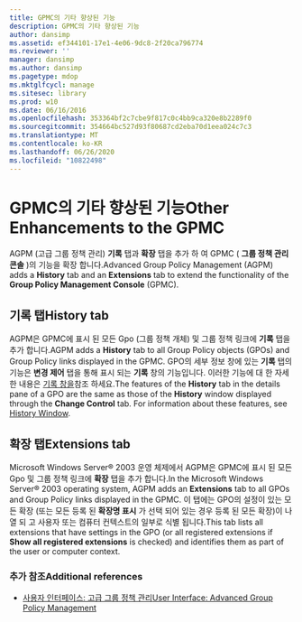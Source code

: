```yaml
---
title: GPMC의 기타 향상된 기능
description: GPMC의 기타 향상된 기능
author: dansimp
ms.assetid: ef344101-17e1-4e06-9dc8-2f20ca796774
ms.reviewer: ''
manager: dansimp
ms.author: dansimp
ms.pagetype: mdop
ms.mktglfcycl: manage
ms.sitesec: library
ms.prod: w10
ms.date: 06/16/2016
ms.openlocfilehash: 353364bf2c7cbe9f817c0c4bb9ca320e8b2289f0
ms.sourcegitcommit: 354664bc527d93f80687cd2eba70d1eea024c7c3
ms.translationtype: MT
ms.contentlocale: ko-KR
ms.lasthandoff: 06/26/2020
ms.locfileid: "10822498"
---
```

# <span data-ttu-id="64a8c-103">GPMC의 기타 향상된 기능</span><span class="sxs-lookup"><span data-stu-id="64a8c-103">Other Enhancements to the GPMC</span></span>


<span data-ttu-id="64a8c-104">AGPM (고급 그룹 정책 관리) **기록** 탭과 **확장** 탭을 추가 하 여 GPMC ( **그룹 정책 관리 콘솔** )의 기능을 확장 합니다.</span><span class="sxs-lookup"><span data-stu-id="64a8c-104">Advanced Group Policy Management (AGPM) adds a **History** tab and an **Extensions** tab to extend the functionality of the **Group Policy Management Console** (GPMC).</span></span>

## <span data-ttu-id="64a8c-105">기록 탭</span><span class="sxs-lookup"><span data-stu-id="64a8c-105">History tab</span></span>


<span data-ttu-id="64a8c-106">AGPM은 GPMC에 표시 된 모든 Gpo (그룹 정책 개체) 및 그룹 정책 링크에 **기록** 탭을 추가 합니다.</span><span class="sxs-lookup"><span data-stu-id="64a8c-106">AGPM adds a **History** tab to all Group Policy objects (GPOs) and Group Policy links displayed in the GPMC.</span></span> <span data-ttu-id="64a8c-107">GPO의 세부 정보 창에 있는 **기록** 탭의 기능은 **변경 제어** 탭을 통해 표시 되는 **기록** 창의 기능입니다. 이러한 기능에 대 한 자세한 내용은 [기록 창을](history-window.md)참조 하세요.</span><span class="sxs-lookup"><span data-stu-id="64a8c-107">The features of the **History** tab in the details pane of a GPO are the same as those of the **History** window displayed through the **Change Control** tab. For information about these features, see [History Window](history-window.md).</span></span>

## <span data-ttu-id="64a8c-108">확장 탭</span><span class="sxs-lookup"><span data-stu-id="64a8c-108">Extensions tab</span></span>


<span data-ttu-id="64a8c-109">Microsoft Windows Server® 2003 운영 체제에서 AGPM은 GPMC에 표시 된 모든 Gpo 및 그룹 정책 링크에 **확장** 탭을 추가 합니다.</span><span class="sxs-lookup"><span data-stu-id="64a8c-109">In the Microsoft Windows Server® 2003 operating system, AGPM adds an **Extensions** tab to all GPOs and Group Policy links displayed in the GPMC.</span></span> <span data-ttu-id="64a8c-110">이 탭에는 GPO의 설정이 있는 모든 확장 (또는 모든 등록 된 **확장명 표시** 가 선택 되어 있는 경우 등록 된 모든 확장)이 나열 되 고 사용자 또는 컴퓨터 컨텍스트의 일부로 식별 됩니다.</span><span class="sxs-lookup"><span data-stu-id="64a8c-110">This tab lists all extensions that have settings in the GPO (or all registered extensions if **Show all registered extensions** is checked) and identifies them as part of the user or computer context.</span></span>

### <span data-ttu-id="64a8c-111">추가 참조</span><span class="sxs-lookup"><span data-stu-id="64a8c-111">Additional references</span></span>

-   [<span data-ttu-id="64a8c-112">사용자 인터페이스: 고급 그룹 정책 관리</span><span class="sxs-lookup"><span data-stu-id="64a8c-112">User Interface: Advanced Group Policy Management</span></span>](user-interface-advanced-group-policy-management.md)

 

 





